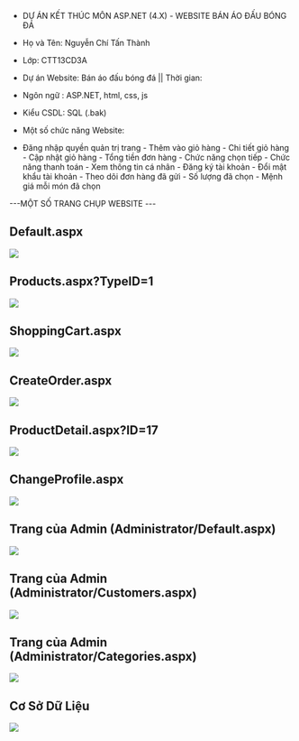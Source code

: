 - DỰ ÁN KẾT THÚC MÔN ASP.NET (4.X) - WEBSITE BÁN ÁO ĐẤU BÓNG ĐÁ

- Họ và Tên: Nguyễn Chí Tấn Thành
- Lớp: CTT13CD3A
- Dự án Website: Bán áo đấu bóng đá ||  Thời gian: 
- Ngôn ngữ : ASP.NET, html, css, js
- Kiểu CSDL: SQL (.bak)
- Một số chức năng Website: 
 - Đăng nhập quyền quản trị trang
	        	    - Thêm vào giỏ hàng
	  		    - Chi tiết giỏ hàng
          		    - Cập nhật giỏ hàng
          		    - Tổng tiền đơn hàng
          		    - Chức năng chọn tiếp
          		    - Chức năng thanh toán
	  		    - Xem thông tin cá nhân
          		    - Đăng ký tài khoản
          		    - Đổi mật khẩu tài khoản
          		    - Theo dõi đơn hàng đã gửi
	  		    - Số lượng đã chọn
         		    - Mệnh giá mỗi món đã chọn


---MỘT SỐ TRANG CHỤP WEBSITE ---
## Default.aspx
<img src="Default.png"/>

## Products.aspx?TypeID=1
<img src="ProductsID=1.png"/>

## ShoppingCart.aspx
<img src="ShoppingCart.png"/>

## CreateOrder.aspx
<img src="CreateOrder.png"/>

## ProductDetail.aspx?ID=17
<img src="ProductsID=17.png"/>

## ChangeProfile.aspx
<img src="ChangeProfile.png"/>

## Trang của Admin (Administrator/Default.aspx)
<img src="AdDefault.png"/>

## Trang của Admin (Administrator/Customers.aspx)
<img src="AdCustomers.png"/>

## Trang của Admin (Administrator/Categories.aspx)
<img src="AdCategories.png"/>

## Cơ Sở Dữ Liệu
<img src="CSDL.png"/>

